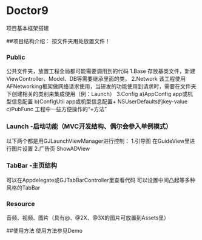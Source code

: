 # Doctor9
项目基本框架搭建

##项目结构介绍：
按文件夹用处放置文件！

### Public
公共文件夹，放置工程全局都可能需要调用到的代码
1.Base
    存放基类文件，新建ViewController、Model、DB等需要继承里面的类。
2.Network
    该工程使用AFNetworking框架做网络请求使用，当研发的功能使用到请求时，需要在文件夹下创建相关的类别来集成使用（例：Launch）
3.Config
    a)AppConfig     app或机型信息配置
    b)ConfigUtil    app或机型信息配置+ NSUserDefaults的key-value
    c)PubFunc       工程中一些方便操作的“+方法”
 
### Launch -启动功能（MVC开发结构、偶尔会参入单例模式）
以下两个都是用GJLaunchViewManager进行控制：
1.引导图   在GuideView里进行图片设置
2.广告页   ShowADView

### TabBar -主页结构
可以在Appdelegate或GJTabBarController里查看代码
可以设置中间凸起等多种风格的TabBar

### Resource
音频、视频、图片（具有@、@2X、@3X的图片可放置到Assets里）

##使用方法
使用方法参见Demo